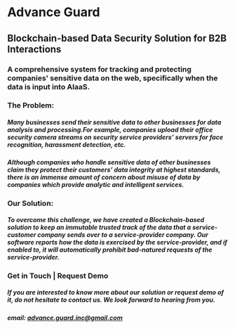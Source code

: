 # Advance Guard
## Blockchain-based Data Security Solution for B2B Interactions
### A comprehensive system for tracking and protecting companies' sensitive data on the web, specifically when the data is input into AIaaS.
   
   
### The Problem:
##### Many businesses send their sensitive data to other businesses for data analysis and processing.For example, companies upload their office security camera streams on security service providers’ servers for face recognition, harassment detection, etc. 
##### Although companies who handle sensitive data of other businesses claim they protect their customers’ data integrity at highest standards, there is an immense amount of concern about misuse of data by companies which provide analytic and intelligent services.
   
### Our Solution:
##### To overcome this challenge, we have created a Blockchain-based solution to keep an immutable trusted track of the data that a service-customer company sends over to a service-provider company. Our software reports how the data is exercised by the service-provider, and if enabled to, it will automatically prohibit bad-natured requests of the service-provider.
     
### Get in Touch | Request Demo
##### If you are interested to know more about our solution or request demo of it, do not hesitate to contact us. We look forward to hearing from you.
##### email: advance.guard.inc@gmail.com

